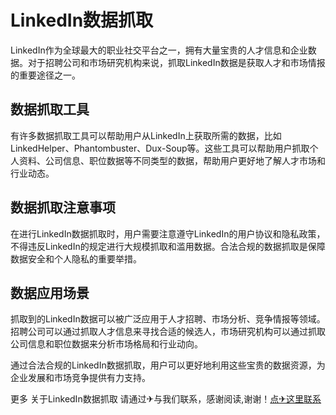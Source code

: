 # LinkedIn数据抓取

LinkedIn作为全球最大的职业社交平台之一，拥有大量宝贵的人才信息和企业数据。对于招聘公司和市场研究机构来说，抓取LinkedIn数据是获取人才和市场情报的重要途径之一。

## 数据抓取工具

有许多数据抓取工具可以帮助用户从LinkedIn上获取所需的数据，比如LinkedHelper、Phantombuster、Dux-Soup等。这些工具可以帮助用户抓取个人资料、公司信息、职位数据等不同类型的数据，帮助用户更好地了解人才市场和行业动态。

## 数据抓取注意事项

在进行LinkedIn数据抓取时，用户需要注意遵守LinkedIn的用户协议和隐私政策，不得违反LinkedIn的规定进行大规模抓取和滥用数据。合法合规的数据抓取是保障数据安全和个人隐私的重要举措。

## 数据应用场景

抓取到的LinkedIn数据可以被广泛应用于人才招聘、市场分析、竞争情报等领域。招聘公司可以通过抓取人才信息来寻找合适的候选人，市场研究机构可以通过抓取公司信息和职位数据来分析市场格局和行业动向。

通过合法合规的LinkedIn数据抓取，用户可以更好地利用这些宝贵的数据资源，为企业发展和市场竞争提供有力支持。

更多 关于LinkedIn数据抓取 请通过✈与我们联系，感谢阅读,谢谢！[点✈这里联系](https://b.k02.cc)